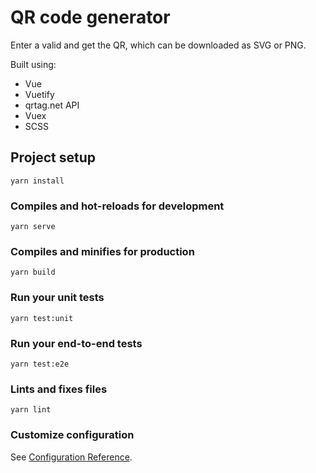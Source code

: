 # QR code generator

Enter a valid and get the QR, which can be downloaded as SVG or PNG.

Built using:

-  Vue
-  Vuetify
-  qrtag.net API
-  Vuex
-  SCSS

## Project setup

```
yarn install
```

### Compiles and hot-reloads for development

```
yarn serve
```

### Compiles and minifies for production

```
yarn build
```

### Run your unit tests

```
yarn test:unit
```

### Run your end-to-end tests

```
yarn test:e2e
```

### Lints and fixes files

```
yarn lint
```

### Customize configuration

See [Configuration Reference](https://cli.vuejs.org/config/).
